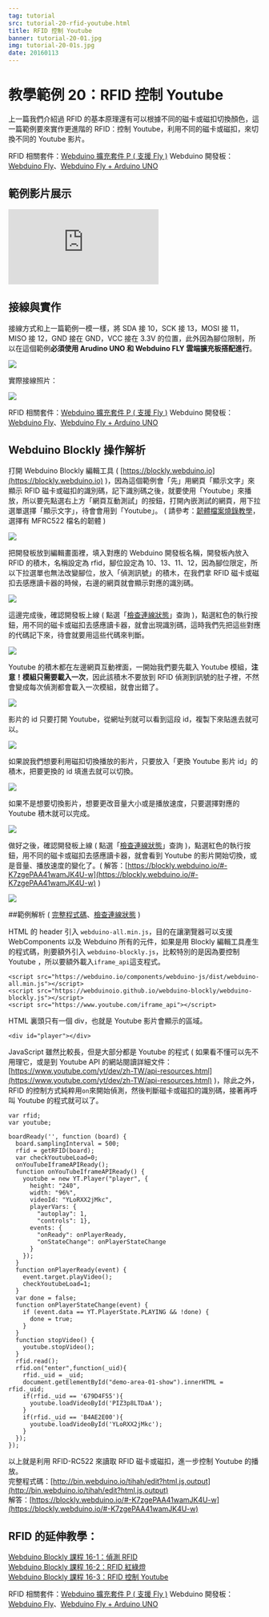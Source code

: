 ```yaml
---
tag: tutorial
src: tutorial-20-rfid-youtube.html
title: RFID 控制 Youtube 
banner: tutorial-20-01.jpg
img: tutorial-20-01s.jpg
date: 20160113
---
```


<!-- @@master  = ../../_layout.html-->

<!-- @@block  =  meta-->

<title>教學範例 20：RFID 控制 Youtube :::: Webduino = Web × Arduino</title>

<meta name="description" content="上一篇我們介紹過 RFID 的基本原理還有可以根據不同的磁卡或磁扣切換顏色，這一篇範例要來實作更進階的 RFID：控制 Youtube，利用不同的磁卡或磁扣，來切換不同的 Youtube 影片。">

<meta itemprop="description" content="上一篇我們介紹過 RFID 的基本原理還有可以根據不同的磁卡或磁扣切換顏色，這一篇範例要來實作更進階的 RFID：控制 Youtube，利用不同的磁卡或磁扣，來切換不同的 Youtube 影片。">

<meta property="og:description" content="上一篇我們介紹過 RFID 的基本原理還有可以根據不同的磁卡或磁扣切換顏色，這一篇範例要來實作更進階的 RFID：控制 Youtube，利用不同的磁卡或磁扣，來切換不同的 Youtube 影片。">

<link rel="canonical" href="https://tutorials.webduino.io/zh-tw/docs/useful/sensor/rfid-youtube.html">

<meta property="og:title" content="教學範例 20：RFID 控制 Youtube" >

<meta property="og:url" content="https://webduino.io/tutorials/tutorial-20-rfid-youtube.html">

<meta property="og:image" content="https://webduino.io/img/tutorials/tutorial-20-01s.jpg">

<meta itemprop="image" content="https://webduino.io/img/tutorials/tutorial-20-01s.jpg">

<include src="../_include-tutorials.html"></include>

<!-- @@close-->

<!-- @@block  =  preAndNext-->

<include src="../_include-tutorials-content.html"></include>

<!-- @@close-->

<!-- @@block  =  tutorials-->

# 教學範例 20：RFID 控制 Youtube

上一篇我們介紹過 RFID 的基本原理還有可以根據不同的磁卡或磁扣切換顏色，這一篇範例要來實作更進階的 RFID：控制 Youtube，利用不同的磁卡或磁扣，來切換不同的 Youtube 影片。

<div class="buy-this">
	<span>RFID 相關套件：<a href="https://webduino.io/buy/webduino-expansion-p.html" target="_blank">Webduino 擴充套件 P ( 支援 Fly )</a></span>
	<span>Webduino 開發板：<a href="https://webduino.io/buy/component-webduino-fly.html" target="_blank">Webduino Fly</a>、<a href="https://webduino.io/buy/component-webduino-uno-fly.html" target="_blank">Webduino Fly + Arduino UNO</a></span>
</div>

## 範例影片展示

<iframe class="youtube" src="https://www.youtube.com/embed/RrCAOgtPHdo" frameborder="0" allowfullscreen></iframe>

## 接線與實作

接線方式和上一篇範例一模一樣，將 SDA 接 10，SCK 接 13，MOSI 接 11，MISO 接 12，GND 接在 GND，VCC 接在 3.3V 的位置，此外因為腳位限制，所以在這個範例**必須使用 Arudino UNO 和 Webduino FLY 雲端擴充板搭配進行**。

![](../img/tutorials/tutorial-20-02.jpg)

實際接線照片：

![](../img/tutorials/tutorial-20-03.jpg)

<div class="buy-this">
	<span>RFID 相關套件：<a href="https://webduino.io/buy/webduino-expansion-p.html" target="_blank">Webduino 擴充套件 P ( 支援 Fly )</a></span>
	<span>Webduino 開發板：<a href="https://webduino.io/buy/component-webduino-fly.html" target="_blank">Webduino Fly</a>、<a href="https://webduino.io/buy/component-webduino-uno-fly.html" target="_blank">Webduino Fly + Arduino UNO</a></span>
</div>

## Webduino Blockly 操作解析

打開 Webduino Blockly 編輯工具 ( [https://blockly.webduino.io](https://blockly.webduino.io) )，因為這個範例會「先」用網頁「顯示文字」來顯示 RFID 磁卡或磁扣的識別碼，記下識別碼之後，就要使用「Youtube」來播放，所以要先點選右上方「網頁互動測試」的按鈕，打開內嵌測試的網頁，用下拉選單選擇「顯示文字」，待會會用到「Youtube」。 ( 請參考：[韌體檔案燒錄教學](https://webduino.io/tutorials/info-07-arduino-ino.html)，選擇有 MFRC522 檔名的韌體 )

![](../img/tutorials/tutorial-20-04.jpg)

把開發板放到編輯畫面裡，填入對應的 Webduino 開發板名稱，開發板內放入 RFID 的積木，名稱設定為 rfid，腳位設定為 10、13、11、12，因為腳位限定，所以下拉選單也無法改變腳位，放入「偵測訊號」的積木，在我們拿 RFID 磁卡或磁扣去感應讀卡器的時候，右邊的網頁就會顯示對應的識別碼。

![](../img/tutorials/tutorial-20-05.jpg)

這邊完成後，確認開發板上線 ( 點選「[檢查連線狀態](https://webduino.io/device.html)」查詢 )，點選紅色的執行按鈕，用不同的磁卡或磁扣去感應讀卡器，就會出現識別碼，這時我們先把這些對應的代碼記下來，待會就要用這些代碼來判斷。

![](../img/tutorials/tutorial-20-06.jpg)

Youtube 的積木都在左邊網頁互動裡面，一開始我們要先載入 Youtube 模組，**注意！模組只需要載入一次**，因此該積木不要放到 RFID 偵測到訊號的肚子裡，不然會變成每次偵測都會載入一次模組，就會出錯了。

![](../img/tutorials/tutorial-20-07.jpg)

影片的 id 只要打開 Youtube，從網址列就可以看到這段 id，複製下來貼進去就可以。

![](../img/tutorials/tutorial-20-08.jpg)

如果說我們想要利用磁扣切換播放的影片，只要放入「更換 Youtube 影片 id」的積木，把要更換的 id 填進去就可以切換。

![](../img/tutorials/tutorial-20-09.jpg)

如果不是想要切換影片，想要更改音量大小或是播放速度，只要選擇對應的 Youtube 積木就可以完成。

![](../img/tutorials/tutorial-20-10.jpg)

做好之後，確認開發板上線 ( 點選「[檢查連線狀態](https://webduino.io/device.html)」查詢 )，點選紅色的執行按鈕，用不同的磁卡或磁扣去感應讀卡器，就會看到 Youtube 的影片開始切換，或是音量、播放速度的變化了。( 解答：[https://blockly.webduino.io/#-K7zgePAA41wamJK4U-w](https://blockly.webduino.io/#-K7zgePAA41wamJK4U-w) )

![](../img/tutorials/tutorial-20-11.jpg)


##範例解析 ( [完整程式碼](http://bin.webduino.io/tihah/edit?html,js,output)、[檢查連線狀態](https://webduino.io/device.html) )

HTML 的 header 引入 `webduino-all.min.js`，目的在讓瀏覽器可以支援 WebComponents 以及 Webduino 所有的元件，如果是用 Blockly 編輯工具產生的程式碼，則要額外引入 `webduino-blockly.js`，比較特別的是因為要控制 Youtube ，所以要額外載入`iframe_api`這支程式。

	<script src="https://webduino.io/components/webduino-js/dist/webduino-all.min.js"></script>
	<script src="https://webduinoio.github.io/webduino-blockly/webduino-blockly.js"></script>
	<script src="https://www.youtube.com/iframe_api"></script>

HTML 裏頭只有一個 div，也就是 Youtube 影片會顯示的區域。

	<div id="player"></div>

JavaScript 雖然比較長，但是大部分都是 Youtube 的程式 ( 如果看不懂可以先不用理它，或是到 Youtube API 的網站閱讀詳細文件：[https://www.youtube.com/yt/dev/zh-TW/api-resources.html](https://www.youtube.com/yt/dev/zh-TW/api-resources.html) )，除此之外，RFID 的控制方式純粹用`on`來開始偵測，然後判斷磁卡或磁扣的識別碼，接著再呼叫 Youtube 的程式就可以了。

	var rfid;
	var youtube;

	boardReady('', function (board) {
	  board.samplingInterval = 500;
	  rfid = getRFID(board);
	  var checkYoutubeLoad=0;
	  onYouTubeIframeAPIReady();
	  function onYouTubeIframeAPIReady() {
	    youtube = new YT.Player("player", {
	      height: "240",
	      width: "96%",
	      videoId: "YLoRXX2jMkc",
	      playerVars: {
	        "autoplay": 1,
	        "controls": 1},
	      events: {
	        "onReady": onPlayerReady,
	        "onStateChange": onPlayerStateChange
	      }
	    });
	  }
	  function onPlayerReady(event) {
	    event.target.playVideo();
	    checkYoutubeLoad=1;
	  }
	  var done = false;
	  function onPlayerStateChange(event) {
	    if (event.data == YT.PlayerState.PLAYING && !done) {
	      done = true;
	    }
	  }
	  function stopVideo() {
	    youtube.stopVideo();
	  }
	  rfid.read();
	  rfid.on("enter",function(_uid){
	    rfid._uid = _uid;
	    document.getElementById("demo-area-01-show").innerHTML = rfid._uid;
	    if(rfid._uid == '679D4F55'){
	      youtube.loadVideoById('PIZ3p8LTDaA');
	    }
	    if(rfid._uid == 'B4AE2E00'){
	      youtube.loadVideoById('YLoRXX2jMkc');
	    }
	  });
	});

以上就是利用 RFID-RC522 來讀取 RFID 磁卡或磁扣，進一步控制 Youtube 的播放。   
完整程式碼：[http://bin.webduino.io/tihah/edit?html,js,output](http://bin.webduino.io/tihah/edit?html,js,output)  
解答：[https://blockly.webduino.io/#-K7zgePAA41wamJK4U-w](https://blockly.webduino.io/#-K7zgePAA41wamJK4U-w)

## RFID 的延伸教學：

[Webduino Blockly 課程 16-1：偵測 RFID](https://blockly.webduino.io/?lang=zh-hant&page=tutorials/rfid-1#-K45oDB4TmzOFSNMPGGG)  
[Webduino Blockly 課程 16-2：RFID 紅綠燈](https://blockly.webduino.io/?lang=zh-hant&page=tutorials/rfid-2#-K45qdjcmCYGz9YaNcUp)  
[Webduino Blockly 課程 16-3：RFID 控制 Youtube](https://blockly.webduino.io/?lang=zh-hant&page=tutorials/rfid-3#-K462IpY3cfK91yLDK3M)  

<div class="buy-this">
	<span>RFID 相關套件：<a href="https://webduino.io/buy/webduino-expansion-p.html" target="_blank">Webduino 擴充套件 P ( 支援 Fly )</a></span>
	<span>Webduino 開發板：<a href="https://webduino.io/buy/component-webduino-fly.html" target="_blank">Webduino Fly</a>、<a href="https://webduino.io/buy/component-webduino-uno-fly.html" target="_blank">Webduino Fly + Arduino UNO</a></span>
</div>   


<!-- @@close-->